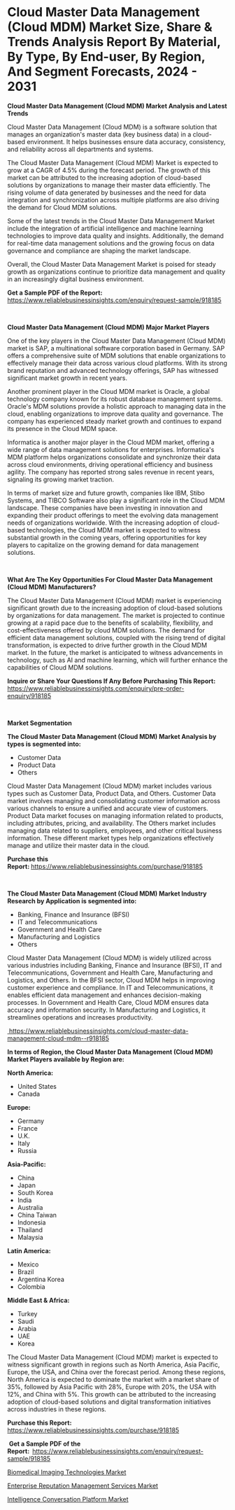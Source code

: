 <p><h1>Cloud Master Data Management (Cloud MDM) Market Size, Share & Trends Analysis Report By Material, By Type, By End-user, By Region, And Segment Forecasts, 2024 - 2031</h1></p><p><strong>Cloud Master Data Management (Cloud MDM) Market Analysis and Latest Trends</strong></p>
<p><p>Cloud Master Data Management (Cloud MDM) is a software solution that manages an organization's master data (key business data) in a cloud-based environment. It helps businesses ensure data accuracy, consistency, and reliability across all departments and systems.</p><p>The Cloud Master Data Management (Cloud MDM) Market is expected to grow at a CAGR of 4.5% during the forecast period. The growth of this market can be attributed to the increasing adoption of cloud-based solutions by organizations to manage their master data efficiently. The rising volume of data generated by businesses and the need for data integration and synchronization across multiple platforms are also driving the demand for Cloud MDM solutions.</p><p>Some of the latest trends in the Cloud Master Data Management Market include the integration of artificial intelligence and machine learning technologies to improve data quality and insights. Additionally, the demand for real-time data management solutions and the growing focus on data governance and compliance are shaping the market landscape.</p><p>Overall, the Cloud Master Data Management Market is poised for steady growth as organizations continue to prioritize data management and quality in an increasingly digital business environment.</p></p>
<p><strong>Get a Sample PDF of the Report:&nbsp;</strong> <a href="https://www.reliablebusinessinsights.com/enquiry/request-sample/918185">https://www.reliablebusinessinsights.com/enquiry/request-sample/918185</a></p>
<p>&nbsp;</p>
<p><strong>Cloud Master Data Management (Cloud MDM) Major Market Players</strong></p>
<p><p>One of the key players in the Cloud Master Data Management (Cloud MDM) market is SAP, a multinational software corporation based in Germany. SAP offers a comprehensive suite of MDM solutions that enable organizations to effectively manage their data across various cloud platforms. With its strong brand reputation and advanced technology offerings, SAP has witnessed significant market growth in recent years.</p><p>Another prominent player in the Cloud MDM market is Oracle, a global technology company known for its robust database management systems. Oracle's MDM solutions provide a holistic approach to managing data in the cloud, enabling organizations to improve data quality and governance. The company has experienced steady market growth and continues to expand its presence in the Cloud MDM space.</p><p>Informatica is another major player in the Cloud MDM market, offering a wide range of data management solutions for enterprises. Informatica's MDM platform helps organizations consolidate and synchronize their data across cloud environments, driving operational efficiency and business agility. The company has reported strong sales revenue in recent years, signaling its growing market traction.</p><p>In terms of market size and future growth, companies like IBM, Stibo Systems, and TIBCO Software also play a significant role in the Cloud MDM landscape. These companies have been investing in innovation and expanding their product offerings to meet the evolving data management needs of organizations worldwide. With the increasing adoption of cloud-based technologies, the Cloud MDM market is expected to witness substantial growth in the coming years, offering opportunities for key players to capitalize on the growing demand for data management solutions.</p></p>
<p>&nbsp;</p>
<p><strong>What Are The Key Opportunities For Cloud Master Data Management (Cloud MDM) Manufacturers?</strong></p>
<p><p>The Cloud Master Data Management (Cloud MDM) market is experiencing significant growth due to the increasing adoption of cloud-based solutions by organizations for data management. The market is projected to continue growing at a rapid pace due to the benefits of scalability, flexibility, and cost-effectiveness offered by cloud MDM solutions. The demand for efficient data management solutions, coupled with the rising trend of digital transformation, is expected to drive further growth in the Cloud MDM market. In the future, the market is anticipated to witness advancements in technology, such as AI and machine learning, which will further enhance the capabilities of Cloud MDM solutions.</p></p>
<p><strong>Inquire or Share Your Questions If Any Before Purchasing This Report:</strong> <a href="https://www.reliablebusinessinsights.com/enquiry/pre-order-enquiry/918185">https://www.reliablebusinessinsights.com/enquiry/pre-order-enquiry/918185</a></p>
<p>&nbsp;</p>
<p><strong>Market Segmentation</strong></p>
<p><strong>The Cloud Master Data Management (Cloud MDM) Market Analysis by types is segmented into:</strong></p>
<p><ul><li>Customer Data</li><li>Product Data</li><li>Others</li></ul></p>
<p><p>Cloud Master Data Management (Cloud MDM) market includes various types such as Customer Data, Product Data, and Others. Customer Data market involves managing and consolidating customer information across various channels to ensure a unified and accurate view of customers. Product Data market focuses on managing information related to products, including attributes, pricing, and availability. The Others market includes managing data related to suppliers, employees, and other critical business information. These different market types help organizations effectively manage and utilize their master data in the cloud.</p></p>
<p><strong>Purchase this Report:&nbsp;</strong><a href="https://www.reliablebusinessinsights.com/purchase/918185">https://www.reliablebusinessinsights.com/purchase/918185</a></p>
<p>&nbsp;</p>
<p><strong>The Cloud Master Data Management (Cloud MDM) Market Industry Research by Application is segmented into:</strong></p>
<p><ul><li>Banking, Finance and Insurance (BFSI)</li><li>IT and Telecommunications</li><li>Government and Health Care</li><li>Manufacturing and Logistics</li><li>Others</li></ul></p>
<p><p>Cloud Master Data Management (Cloud MDM) is widely utilized across various industries including Banking, Finance and Insurance (BFSI), IT and Telecommunications, Government and Health Care, Manufacturing and Logistics, and Others. In the BFSI sector, Cloud MDM helps in improving customer experience and compliance. In IT and Telecommunications, it enables efficient data management and enhances decision-making processes. In Government and Health Care, Cloud MDM ensures data accuracy and information security. In Manufacturing and Logistics, it streamlines operations and increases productivity.</p></p>
<p><a href="https://www.reliablebusinessinsights.com/cloud-master-data-management-cloud-mdm--r918185">&nbsp;https://www.reliablebusinessinsights.com/cloud-master-data-management-cloud-mdm--r918185</a></p>
<p><strong>In terms of Region, the Cloud Master Data Management (Cloud MDM) Market Players available by Region are:</strong></p>
<p>
    <p> <strong> North America: </strong>
        <ul>
            <li>United States</li>
            <li>Canada</li>
        </ul>
        </p> 
    <p> <strong> Europe: </strong>
        <ul>
            <li>Germany</li>
            <li>France</li>
            <li>U.K.</li>
            <li>Italy</li>
            <li>Russia</li>
        </ul>
        </p> 
    <p> <strong> Asia-Pacific: </strong>
        <ul>
            <li>China</li>
            <li>Japan</li>
            <li>South Korea</li>
            <li>India</li>
            <li>Australia</li>
            <li>China Taiwan</li>
            <li>Indonesia</li>
            <li>Thailand</li>
            <li>Malaysia</li>
        </ul>
        </p> 
    <p> <strong> Latin America: </strong>
        <ul>
            <li>Mexico</li>
            <li>Brazil</li>
            <li>Argentina Korea</li>
            <li>Colombia</li>
        </ul>
        </p> 
    <p> <strong> Middle East & Africa: </strong>
        <ul>
            <li>Turkey</li>
            <li>Saudi</li>
            <li>Arabia</li>
            <li>UAE</li>
            <li>Korea</li>
        </ul>
    </p>
    </p>
<p><p>The Cloud Master Data Management (Cloud MDM) market is expected to witness significant growth in regions such as North America, Asia Pacific, Europe, the USA, and China over the forecast period. Among these regions, North America is expected to dominate the market with a market share of 35%, followed by Asia Pacific with 28%, Europe with 20%, the USA with 12%, and China with 5%. This growth can be attributed to the increasing adoption of cloud-based solutions and digital transformation initiatives across industries in these regions.</p></p>
<p><strong>Purchase this Report: </strong><a href="https://www.reliablebusinessinsights.com/purchase/918185">https://www.reliablebusinessinsights.com/purchase/918185</a></p>
<p>&nbsp;<strong>Get a Sample PDF of the Report:&nbsp;&nbsp;</strong><a href="https://www.reliablebusinessinsights.com/enquiry/request-sample/918185">https://www.reliablebusinessinsights.com/enquiry/request-sample/918185</a></p>
<p><strong></strong></p>
<p><p><a href="https://github.com/ajiariaa/Market-Research-Report-List-1/blob/main/biomedical-imaging-technologies-market.md">Biomedical Imaging Technologies Market</a></p><p><a href="https://github.com/niyotibauri9/Market-Research-Report-List-1/blob/main/enterprise-reputation-management-services-market.md">Enterprise Reputation Management Services Market</a></p><p><a href="https://github.com/sofayahoo2023/Market-Research-Report-List-5/blob/main/intelligence-conversation-platform-market.md">Intelligence Conversation Platform Market</a></p></p>